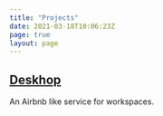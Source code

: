 ```yaml
---
title: "Projects"
date: 2021-03-18T10:06:23Z
page: true
layout: page
---
```


## [Deskhop](https://www.getdeskhop.com)
An Airbnb like service for workspaces.